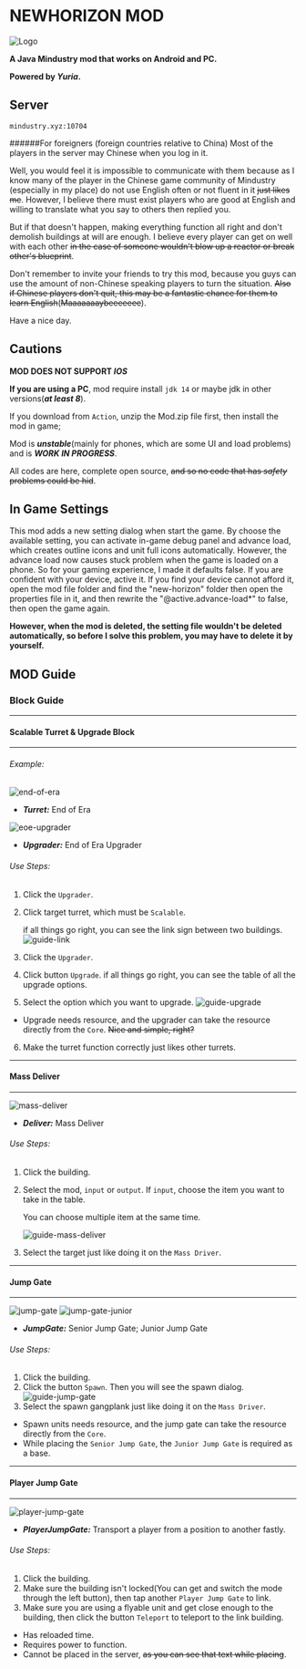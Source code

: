 # NEWHORIZON MOD

![Logo](github-pictures/ui/logo.png)

****A Java Mindustry mod that works on Android and PC.****

**Powered by *Yuria*.**

## Server
`mindustry.xyz:10704`

######For foreigners (foreign countries relative to China)
Most of the players in the server may Chinese when you log in it.

Well, you would feel it is impossible to communicate with them because as I know many of the player in the Chinese game community of Mindustry (especially in my place) do not use English often or not fluent in it ~~just likes me~~. However, I believe there must exist players who are good at English and willing to translate what you say to others then replied you.

But if that doesn't happen, making everything function all right and don't demolish buildings at will are enough. I believe every player can get on well with each other ~~in the case of someone wouldn't blow up a reactor or break other's blueprint~~.

Don't remember to invite your friends to try this mod, because you guys can use the amount of non-Chinese speaking players to turn the situation. ~~Also if Chinese players don't quit, this may be a fantastic chance for them to learn English~~(~~Maaaaaaaybeeeeeee~~). 

Have a nice day.

## Cautions
**MOD DOES NOT SUPPORT _IOS_**

**If you are using a PC**, mod require install `jdk 14` or maybe jdk in other versions(**_at least 8_**).

If you download from `Action`, unzip the Mod.zip file first, then install the mod in game;

Mod is ***unstable***(mainly for phones, which are some UI and load problems) and is ***WORK IN PROGRESS***.

All codes are here, complete open source, ~~and so no code that has *safety* problems could be hid~~.

## In Game Settings
This mod adds a new setting dialog when start the game.
By choose the available setting, you can activate in-game debug panel and advance load, which creates outline icons and unit full icons automatically.
However, the advance load now causes stuck problem when the game is loaded on a phone. So for your gaming experience, I made it defaults false. If you are confident with your device, active it.
If you find your device cannot afford it, open the mod file folder and find the "new-horizon" folder then open the properties file in it, and then rewrite the "@active.advance-load*" to false, then open the game again.

**However, when the mod is deleted, the setting file wouldn't be deleted automatically, so before I solve this problem, you may have to delete it by yourself.**

## MOD Guide

### Block Guide

---
#### Scalable Turret & Upgrade Block

---

###### Example:

![end-of-era](assets/sprites/blocks/turrets/end-of-era.png)  
- **_Turret:_** End of Era

![eoe-upgrader](assets/sprites/blocks/special/EOE/end-of-era-upgrader.png)  
- **_Upgrader:_** End of Era Upgrader

###### Use Steps:
1. Click the `Upgrader`.
2. Click target turret, which must be `Scalable`.
   
   if all things go right, you can see the link sign between two buildings.
   ![guide-link](github-pictures/guide/link-upgrade.png)
3. Click the `Upgrader`.
4. Click button `Upgrade`.
   if all things go right, you can see the table of all the upgrade options.
5. Select the option which you want to upgrade.
   ![guide-upgrade](github-pictures/guide/ui-upgrade.png)
   
- Upgrade needs resource, and the upgrader can take the resource directly from the `Core`. ~~Nice and simple, right?~~
6. Make the turret function correctly just likes other turrets.
---
#### Mass Deliver

---
![mass-deliver](assets/sprites/blocks/special/mass-deliver.png)
- **_Deliver:_** Mass Deliver

###### Use Steps:
1. Click the building.
2. Select the mod, `input` or `output`.
   If `input`, choose the item you want to take in the table.
   
   You can choose multiple item at the same time.
   
   ![guide-mass-deliver](github-pictures/guide/ui-deliver.png)
3. Select the target just like doing it on the `Mass Driver`.

---
#### Jump Gate

---
![jump-gate](assets/sprites/blocks/special/jump-gate.png)
![jump-gate-junior](assets/sprites/blocks/special/jump-gate-junior.png)
- **_JumpGate:_** Senior Jump Gate; Junior Jump Gate

###### Use Steps:
1. Click the building.
2. Click the button `Spawn`.
   Then you will see the spawn dialog.
   ![guide-jump-gate](github-pictures/guide/ui-jump-gate.png)
3. Select the spawn gangplank just like doing it on the `Mass Driver`.
   
- Spawn units needs resource, and the jump gate can take the resource directly from the `Core`.
- While placing the `Senior Jump Gate`, the `Junior Jump Gate` is required as a base.

---
#### Player Jump Gate

---
![player-jump-gate](assets/sprites/blocks/special/player-jump-gate.png)
- **_PlayerJumpGate:_** Transport a player from a position to another fastly.

###### Use Steps:
1. Click the building.
2. Make sure the building isn't locked(You can get and switch the mode through the left button), then tap another `Player Jump Gate` to link.
2. Make sure you are using a flyable unit and get close enough to the building, then click the button `Teleport` to teleport to the link building.

- Has reloaded time.
- Requires power to function.
- Cannot be placed in the server, ~~as you can see that text while placing~~.

